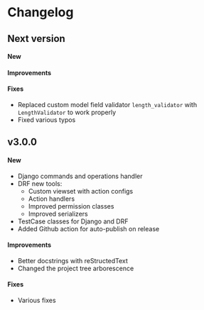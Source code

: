 # Changelog

## Next version
#### New
#### Improvements
#### Fixes
- Replaced custom model field validator `length_validator` with `LengthValidator` to work properly
- Fixed various typos


## v3.0.0
#### New
- Django commands and operations handler
- DRF new tools:
    - Custom viewset with action configs
    - Action handlers
    - Improved permission classes
    - Improved serializers
- TestCase classes for Django and DRF
- Added Github action for auto-publish on release
#### Improvements
- Better docstrings with reStructedText
- Changed the project tree arborescence
#### Fixes
- Various fixes
